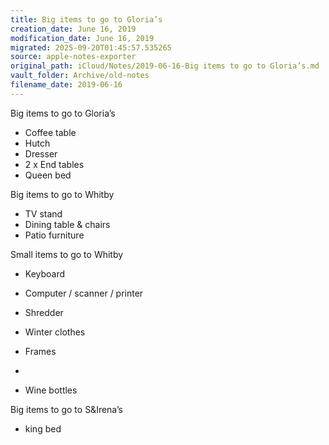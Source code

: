 ```yaml
---
title: Big items to go to Gloria’s
creation_date: June 16, 2019
modification_date: June 16, 2019
migrated: 2025-09-20T01:45:57.535265
source: apple-notes-exporter
original_path: iCloud/Notes/2019-06-16-Big items to go to Gloria’s.md
vault_folder: Archive/old-notes
filename_date: 2019-06-16
---
```



Big items to go to Gloria’s
- Coffee table
- Hutch 
- Dresser
- 2 x End tables 
- Queen bed

Big items to go to Whitby
- TV stand
- Dining table & chairs 
- Patio furniture 

Small items to go to Whitby
- Keyboard
- Computer / scanner / printer 
- Shredder 
- Winter clothes
- Frames

- 

- Wine bottles 

Big items to go to S&Irena’s
- king bed

